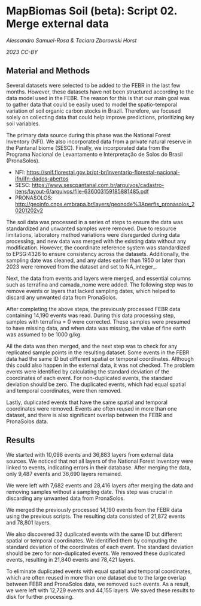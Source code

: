 # MapBiomas Soil (beta): Script 02. Merge external data

_Alessandro Samuel-Rosa & Taciara Zborowski Horst_

_2023 CC-BY_

## Material and Methods

Several datasets were selected to be added to the FEBR in the last few months. However, these datasets have not been structured according to the data model used in the FEBR. The reason for this is that our main goal was to gather data that could be easily used to model the spatio-temporal variation of soil organic carbon stocks in Brazil. Therefore, we focused solely on collecting data that could help improve predictions, prioritizing key soil variables.

The primary data source during this phase was the National Forest Inventory (NFI). We also incorporated data from a private natural reserve in the Pantanal biome (SESC). Finally, we incorporated data from the Programa Nacional de Levantamento e Interpretação de Solos do Brasil (PronaSolos).

* NFI: https://snif.florestal.gov.br/pt-br/inventario-florestal-nacional-ifn/ifn-dados-abertos
* SESC: https://www.sescpantanal.com.br/arquivos/cadastro-itens/layout-6/arquivos/file-636003159185881485.pdf
* PRONASOLOS: http://geoinfo.cnps.embrapa.br/layers/geonode%3Aperfis_pronasolos_20201202v2

The soil data was processed in a series of steps to ensure the data was standardized and unwanted samples were removed. Due to resource limitations, laboratory method variations were disregarded during data processing, and new data was merged with the existing data without any modification. However, the coordinate reference system was standardized to EPSG:4326 to ensure consistency across the datasets. Additionally, the sampling date was cleaned, and any dates earlier than 1950 or later than 2023 were removed from the dataset and set to NA_integer_.

Next, the data from events and layers were merged, and essential columns such as terrafina and camada_nome were added. The following step was to remove events or layers that lacked sampling dates, which helped to discard any unwanted data from PronaSolos.

After completing the above steps, the previously processed FEBR data containing 14,190 events was read. During this data processing step, samples with terrafina = 0 were corrected. These samples were presumed to have missing data, and when data was missing, the value of fine earth was assumed to be 1000 g/kg.

All the data was then merged, and the next step was to check for any replicated sample points in the resulting dataset. Some events in the FEBR data had the same ID but different spatial or temporal coordinates. Although this could also happen in the external data, it was not checked. The problem events were identified by calculating the standard deviation of the coordinates of each event. For non-duplicated events, the standard deviation should be zero. The duplicated events, which had equal spatial and temporal coordinates, were then removed.

Lastly, duplicated events that have the same spatial and temporal coordinates were removed. Events are often reused in more than one dataset, and there is also significant overlap between the FEBR and PronaSolos data.

## Results

We started with 10,098 events and 36,883 layers from external data sources. We noticed that not all layers of the National Forest Inventory were linked to events, indicating errors in their database. After merging the data, only 9,487 events and 36,690 layers remained.

We were left with 7,682 events and 28,416 layers after merging the data and removing samples without a sampling date. This step was crucial in discarding any unwanted data from PronaSolos.

We merged the previously processed 14,190 events from the FEBR data using the previous scripts. The resulting data consisted of 21,872 events and 78,801 layers.

We also discovered 32 duplicated events with the same ID but different spatial or temporal coordinates. We identified them by computing the standard deviation of the coordinates of each event. The standard deviation should be zero for non-duplicated events. We removed these duplicated events, resulting in 21,840 events and 78,421 layers.

To eliminate duplicated events with equal spatial and temporal coordinates, which are often reused in more than one dataset due to the large overlap between FEBR and PronaSolos data, we removed such events. As a result, we were left with 12,729 events and 44,155 layers. We saved these results to disk for further processing.
